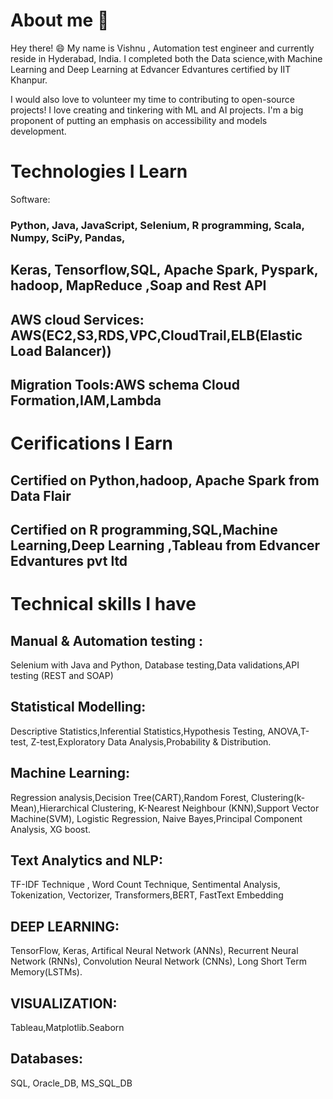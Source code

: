 # About me  👋

Hey there! 😄 My name is Vishnu , Automation test engineer and currently reside in Hyderabad, India. I completed both the Data science,with Machine Learning and Deep Learning at Edvancer Edvantures certified by IIT Khanpur.

I would also love to volunteer my time to contributing to open-source projects! I love creating and tinkering with ML and AI projects. I'm a big proponent of putting an emphasis on accessibility and models development.

# Technologies I Learn

Software:
### Python, Java, JavaScript, Selenium, R programming, Scala, Numpy, SciPy, Pandas,
## Keras, Tensorflow,SQL, Apache Spark, Pyspark, hadoop, MapReduce ,Soap and Rest API
## AWS cloud Services: AWS(EC2,S3,RDS,VPC,CloudTrail,ELB(Elastic Load Balancer))
## Migration Tools:AWS schema Cloud Formation,IAM,Lambda

# Cerifications I Earn

## Certified on Python,hadoop, Apache Spark from Data Flair
## Certified on R programming,SQL,Machine Learning,Deep Learning ,Tableau from Edvancer Edvantures pvt ltd

# Technical skills I have

## Manual & Automation testing : 
Selenium with Java and Python, Database testing,Data validations,API testing (REST and SOAP)
## Statistical Modelling:
Descriptive Statistics,Inferential Statistics,Hypothesis Testing, ANOVA,T-test, Z-test,Exploratory Data Analysis,Probability & Distribution.
## Machine Learning:
Regression analysis,Decision Tree(CART),Random Forest, Clustering(k-Mean),Hierarchical Clustering, K-Nearest Neighbour (KNN),Support Vector Machine(SVM), Logistic Regression, Naive Bayes,Principal Component Analysis, XG boost.
## Text Analytics and NLP:
TF-IDF Technique , Word Count Technique, Sentimental Analysis, Tokenization, Vectorizer, Transformers,BERT, FastText Embedding
## DEEP LEARNING:
TensorFlow, Keras, Artifical Neural Network (ANNs), Recurrent Neural Network (RNNs), Convolution Neural Network (CNNs), Long Short Term Memory(LSTMs).
## VISUALIZATION:
Tableau,Matplotlib.Seaborn
## Databases:
SQL, Oracle_DB, MS_SQL_DB
